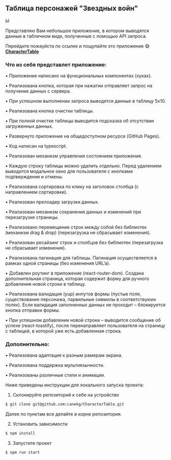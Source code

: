 ## Таблица персонажей "Звездных войн"
Ы

Представляю Вам небольшое приложение, в котором выводятся данные в табличном виде, полученные с помощью API запроса.

Перейдите пожауйста по ссылке и пощупайте это приложение :smile: **[CharacterTable](https://canekg.github.io/CharacterTable/)**

###  Что из себя представлет приложение:


• Приложение написано на функциональных компонентах (хуках).

• Реализована кнопка, которая при нажатии отправляет запрос на получение данных с сервера.

• При успешном выполнении запроса выводятся данные в таблицу 5х10.

• Реализована кнопка очистки таблицы.

• При полной очистке таблицы выводится подсказка об отсутствии загруженных данных.

• Развернуто приложение на общедоступном ресурсе (GitHub Pages).

• Код написан на typescript.

• Реализован механизм управления состоянием приложения.

• Каждую строку таблицы можно удалить отдельно. Перед удалением выводится модальное окно для пользователя с кнопками подтверждения и отмены.

• Реализована сортировка по клику на заголовок столбца (с направлением сортировки).

• Реализован прелоадер загрузки данных.

• Реализован механизм сохранения данных и изменений при перезагрузке страницы.

• Реализовано перемещение строк между собой без библиотек (механизм drag & drop) (перезагрузка не сбрасывает изменения).

• Реализован ресайзинг строк и столбцов без библиотек (перезагрузка не сбрасывает изменения).

• Реализована пагинация для таблицы. Пагинация осуществляется в рамках одной страницы (без изменения URL’a).

• Добавлен роутинг в приложение (react-router-dom). Создана дополнительная страница, которая содержит форму для ручного добавления новой строки в таблицу.

• Реализована валидация (yup) инпутов формы (пустые поля, существование персонажа, парвильные сивмолы в соответствуюих полях). Если валидация заполненных данных не проходит – блокируется кнопка отправки формы.

• При успешном добавлении новой строки – выводится сообщение об успехе (react-toastify), после перенаправляет пользователя на страницу с таблицей, в которой уже есть добавленная строка.


### Дополнительно:


• Реализована адаптация к разным рамерам экрана.

• Реализована поддержка мультиязычности.

• Реализованы различные стили и анимации.


Ниже приведены инструкции для локального запуска проекта:

1. Склонируйте репозиторий к себе на устройство

```bash
$ git clone git@github.com:canekg/CharacterTable.git
```

Далее по пунктам все делайте в корне репозитория.

2. Установить зависимости

```bash
$ npm install
```

3. Запустите проект

```bash
$ npm run start
```
